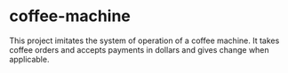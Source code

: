 # coffee-machine
This project imitates the system of operation of a coffee machine. It takes coffee orders and accepts payments in dollars and gives change when applicable. 
